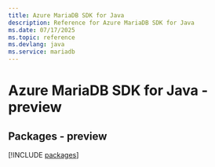 ```yaml
---
title: Azure MariaDB SDK for Java
description: Reference for Azure MariaDB SDK for Java
ms.date: 07/17/2025
ms.topic: reference
ms.devlang: java
ms.service: mariadb
---
```

# Azure MariaDB SDK for Java - preview
## Packages - preview
[!INCLUDE [packages](mariadb-index.md)]